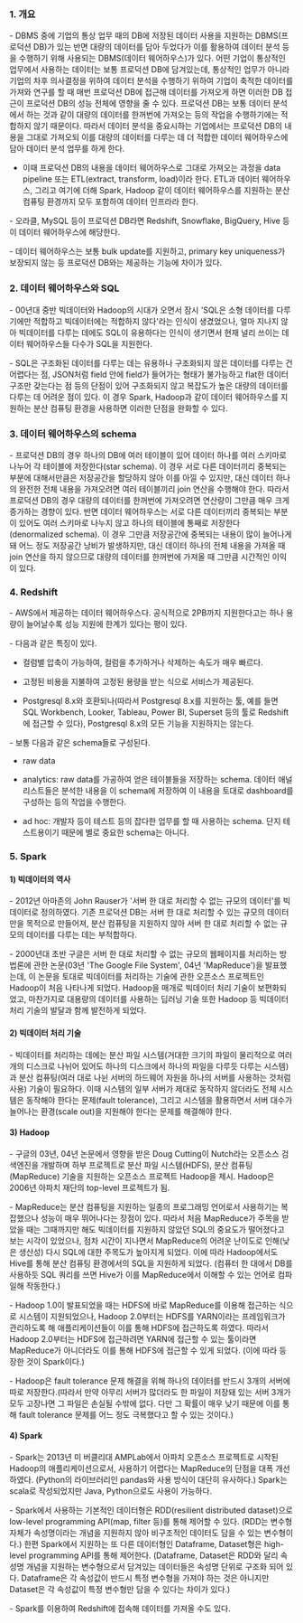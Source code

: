 ### 1. 개요

\- DBMS 중에 기업의 통상 업무 때의 DB에 저장된 데이터 사용을 지원하는 DBMS(프로덕션 DB)가 있는 반면 대량의 데이터를 담아 두었다가 이를 활용하여 데이터 분석 등을 수행하기 위해 사용되는 DBMS(데이터 웨어하우스)가 있다. 어떤 기업이 통상적인 업무에서 사용하는 데이터는 보통 프로덕션 DB에 담겨있는데, 통상적인 업무가 아니라 기업의 차후 의사결정을 위하여 데이터 분석을 수행하기 위하여 기업이 축적한 데이터를 가져와 연구를 할 때 매번 프로덕션 DB에 접근해 데이터를 가져오게 하면 이러한 DB 접근이 프로덕션 DB의 성능 전체에 영향을 줄 수 있다. 프로덕션 DB는 보통 데이터 분석에서 하는 것과 같이 대량의 데이터를 한꺼번에 가져오는 등의 작업을 수행하기에는 적합하지 않기 때문이다. 따라서 데이터 분석을 중요시하는 기업에서는 프로덕션 DB의 내용을 그대로 가져오되 이를 대량의 데이터를 다루는 데 더 적합한 데이터 웨어하우스에 담아 데이터 분석 업무를 하게 한다. 

- 이때 프로덕션 DB의 내용을 데이터 웨어하우스로 그대로 가져오는 과정을 data pipeline 또는 ETL(extract, transform, load)이라 한다. ETL과 데이터 웨어하우스, 그리고 여기에 더해 Spark, Hadoop 같이 데이터 웨어하우스를 지원하는 분산 컴퓨팅 환경까지 모두 포함하여 데이터 인프라라 한다.

\- 오라클, MySQL 등이 프로덕션 DB라면 Redshift, Snowflake, BigQuery, Hive 등이 데이터 웨어하우스에 해당한다.

\- 데이터 웨어하우스는 보통 bulk update를 지원하고, primary key uniqueness가 보장되지 않는 등 프로덕션 DB와는 제공하는 기능에 차이가 있다.

### 2. 데이터 웨어하우스와 SQL

\- 00년대 중반 빅데이터와 Hadoop의 시대가 오면서 잠시 'SQL은 소형 데이터를 다루기에만 적합하고 빅데이터에는 적합하지 않다'라는 인식이 생겼었으나, 얼마 지나지 않아 빅데이터를 다루는 데에도 SQL이 유용하다는 인식이 생기면서 현재 널리 쓰이는 데이터 웨어하우스들 다수가 SQL을 지원한다. 

\- SQL은 구조화된 데이터를 다루는 데는 유용하나 구조화되지 않은 데이터를 다루는 건 어렵다는 점, JSON처럼 field 안에 field가 들어가는 형태가 불가능하고 flat한 데이터 구조만 갖는다는 점 등의 단점이 있어 구조화되지 않고 복잡도가 높은 대량의 데이터를 다루는 데 어려운 점이 있다. 이 경우 Spark, Hadoop과 같이 데이터 웨어하우스를 지원하는 분산 컴퓨팅 환경을 사용하면 이러한 단점을 완화할 수 있다.


### 3. 데이터 웨어하우스의 schema

\- 프로덕션 DB의 경우 하나의 DB에 여러 테이블이 있어 데이터 하나를 여러 스키마로 나누어 각 테이블에 저장한다(star schema). 이 경우 서로 다른 데이터끼리 중복되는 부분에 대해서만큼은 저장공간을 할당하지 않아 이를 아낄 수 있지만, 대신 데이터 하나의 완전한 전체 내용을 가져오려면 여러 테이블끼리 join 연산을 수행해야 한다. 따라서 프로덕션 DB의 경우 대량의 데이터를 한꺼번에 가져오려면 연산량이 그만큼 매우 크게 증가하는 경향이 있다. 반면 데이터 웨어하우스는 서로 다른 데이터끼리 중복되는 부분이 있어도 여러 스키마로 나누지 않고 하나의 테이블에 통째로 저장한다(denormalized schema). 이 경우 그만큼 저장공간에 중복되는 내용이 많이 늘어나게 돼 어느 정도 저장공간 낭비가 발생하지만, 대신 데이터 하나의 전체 내용을 가져올 때 join 연산을 하지 않으므로 대량의 데이터를 한꺼번에 가져올 때 그만큼 시간적인 이익이 있다.


### 4. Redshift

\- AWS에서 제공하는 데이터 웨어하우스다. 공식적으로 2PB까지 지원한다고는 하나 용량이 늘어날수록 성능 지원에 한계가 있다는 평이 있다. 

\- 다음과 같은 특징이 있다.

- 컬럼별 압축이 가능하여, 컬럼을 추가하거나 삭제하는 속도가 매우 빠르다.

- 고정된 비용을 지불하여 고정된 용량을 받는 식으로 서비스가 제공된다.

- Postgresql 8.x와 호환되나(따라서 Postgresql 8.x를 지원하는 툴, 예를 들면 SQL Workbench, Looker, Tableau, Power BI, Superset 등의 툴로 Redshift에 접근할 수 있다), Postgresql 8.x의 모든 기능을 지원하지는 않는다. 

\- 보통 다음과 같은 schema들로 구성된다.

- raw data

- analytics: raw data를 가공하여 얻은 테이블들을 저장하는 schema. 데이터 애널리스트들은 분석한 내용을 이 schema에 저장하여 이 내용을 토대로 dashboard를 구성하는 등의 작업을 수행한다.

- ad hoc: 개발자 등이 테스트 등의 잡다한 업무를 할 때 사용하는 schema. 단지 테스트용이기 때문에 별로 중요한 schema는 아니다.



### 5. Spark

#### 1) 빅데이터의 역사

\- 2012년 아마존의 John Rauser가 '서버 한 대로 처리할 수 없는 규모의 데이터'를 빅데이터로 정의하였다. 기존 프로덕션 DB는 서버 한 대로 처리할 수 있는 규모의 데이터만을 목적으로 만들어져, 분산 컴퓨팅을 지원하지 않아 서버 한 대로 처리할 수 없는 규모의 데이터를 다루는 데는 부적합하다.

\- 2000년대 초반 구글은 서버 한 대로 처리할 수 없는 규모의 웹페이지를 처리하는 방법론에 관한 논문(03년 'The Google File System', 04년 'MapReduce')을 발표했는데, 이 논문을 토대로 빅데이터를 처리하는 기술에 관한 오픈소스 프로젝트인 Hadoop이 처음 나타나게 되었다. Hadoop을 매개로 빅데이터 처리 기술이 보편화되었고, 마찬가지로 대용량의 데이터를 사용하는 딥러닝 기술 또한 Hadoop 등 빅데이터 처리 기술의 발달과 함께 발전하게 되었다.

#### 2) 빅데이터 처리 기술

\- 빅데이터를 처리하는 데에는 분산 파일 시스템(거대한 크기의 파일이 물리적으로 여러 개의 디스크로 나뉘어 있어도 하나의 디스크에서 하나의 파일을 다루듯 다루는 시스템)과 분산 컴퓨팅(여러 대로 나뉜 서버의 하드웨어 자원을 하나의 서버를 사용하는 것처럼 사용) 기술이 필요하다. 이때 시스템의 일부 서버가 제대로 동작하지 않더라도 전체 시스템은 동작해야 한다는 문제(fault tolerance), 그리고 시스템을 활용하면서 서버 대수가 늘어나는 환경(scale out)을 지원해야 한다는 문제를 해결해야 한다.

#### 3) Hadoop

\- 구글의 03년, 04년 논문에서 영향을 받은 Doug Cutting이 Nutch라는 오픈소스 검색엔진을 개발하며 하부 프로젝트로 분산 파일 시스템(HDFS), 분산 컴퓨팅(MapReduce) 기술을 지원하는 오픈소스 프로젝트 Hadoop을 제시. Hadoop은 2006년 아파치 재단의 top-level 프로젝트가 됨.

\- MapReduce는 분산 컴퓨팅을 지원하는 일종의 프로그래밍 언어로서 사용하기는 복잡했으나 성능이 매우 뛰어나다는 장점이 있다. 따라서 처음 MapReduce가 주목을 받았을 때는 그때까지만 해도 빅데이터를 지원하지 않았던 SQL의 중요도가 떨어졌다고 보는 시각이 있었으나, 점차 시간이 지나면서 MapReduce의 어려운 난이도로 인해(낮은 생산성) 다시 SQL에 대한 주목도가 높아지게 되었다. 이에 따라 Hadoop에서도 Hive를 통해 분산 컴퓨팅 환경에서의 SQL을 지원하게 되었다. (컴퓨터 한 대에서 DB를 사용하듯 SQL 쿼리를 쓰면 Hive가 이를 MapReduce에서 이해할 수 있는 언어로 컴파일해 작동한다.)

\- Hadoop 1.0이 발표되었을 때는 HDFS에 바로 MapReduce를 이용해 접근하는 식으로 시스템이 지원되었으나, Hadoop 2.0부터는 HDFS를 YARN이라는 프레임워크가 관리하도록 해 애플리케이션들이 이를 통해 HDFS에 접근하도록 하였다. 따라서 Hadoop 2.0부터는 HDFS에 접근하려면 YARN에 접근할 수 있는 툴이라면 MapReduce가 아니더라도 이를 통해 HDFS에 접근할 수 있게 되었다. (이에 따라 등장한 것이 Spark이다.)

\- Hadoop은 fault tolerance 문제 해결을 위해 하나의 데이터를 반드시 3개의 서버에 따로 저장한다.(따라서 만약 아무리 서버가 많더라도 한 파일이 저장돼 있는 서버 3개가 모두 고장나면 그 파일은 손실될 수밖에 없다. 다만 그 확률이 매우 낮기 때문에 이를 통해 fault tolerance 문제를 어느 정도 극복했다고 할 수 있는 것이다.) 


#### 4) Spark

\- Spark는 2013년 미 버클리대 AMPLab에서 아파치 오픈소스 프로젝트로 시작된 Hadoop의 애플리케이션으로서, 사용하기 어렵다는 MapReduce의 단점을 대폭 개선하였다. (Python의 라이브러리인 pandas와 사용 방식이 대단히 유사하다.) Spark는 scala로 작성되었지만 Java, Python으로도 사용이 가능하다.

\- Spark에서 사용하는 기본적인 데이터형은 RDD(resilient distributed dataset)으로 low-level programming API(map, filter 등)를 통해 제어할 수 있다. (RDD는 변수형 자체가 속성명이라는 개념을 지원하지 않아 비구조적인 데이터도 담을 수 있는 변수형이다.) 한편 Spark에서 지원하는 또 다른 데이터형인 Dataframe, Dataset형은 high-level programming API를 통해 제어한다. (Dataframe, Dataset은 RDD와 달리 속성명 개념을 지원하는 변수형으로서 담겨있는 데이터들은 속성명 단위로 구조화 되어 있다. Dataframe은 각 속성값이 반드시 특정 변수형을 가져야 하는 것은 아니지만 Dataset은 각 속성값이 특정 변수형만 담을 수 있다는 차이가 있다.)

\- Spark를 이용하여 Redshift에 접속해 데이터를 가져올 수도 있다.